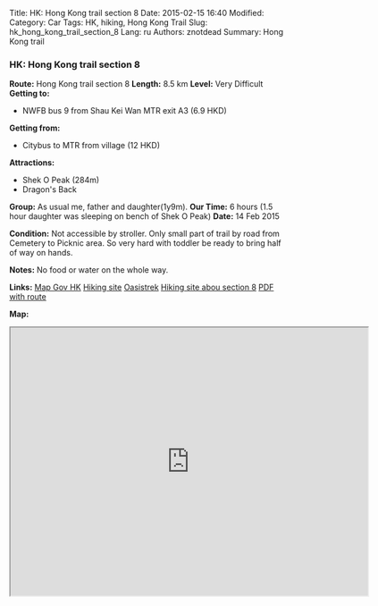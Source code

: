 Title: HK: Hong Kong trail section 8
Date: 2015-02-15 16:40
Modified: 
Category: Car
Tags: HK,  hiking,  Hong Kong Trail
Slug: hk_hong_kong_trail_section_8
Lang: ru
Authors: znotdead
Summary: Hong Kong trail

### HK: Hong Kong trail section 8

**Route:** Hong Kong trail section 8
**Length:** 8.5 km
**Level:** Very Difficult
**Getting to:**
 - NWFB bus 9 from Shau Kei Wan MTR exit A3 (6.9 HKD)

**Getting from:**
 - Citybus to MTR from village (12 HKD)

**Attractions:**
 - Shek O Peak (284m)
 - Dragon's Back

**Group:** As usual me, father and daughter(1y9m).
**Our Time:** 6 hours (1.5 hour daughter was sleeping on bench of Shek O Peak)
**Date:** 14 Feb 2015

**Condition:**
Not accessible by stroller. Only small part of trail by road from Cemetery to Picknic area. So very hard with toddler be ready to bring half of way on hands.

**Notes:**
No food or water on the whole way.


**Links:**
[Map Gov HK](http://www2.map.gov.hk/gih3/view/index.jsp)
[Hiking site](http://hiking.gov.hk/eng)
[Oasistrek](http://www.oasistrek.com)
[Hiking site abou section 8](http://hiking.gov.hk/eng/longtrail/hktrail/hktrail/hktrail08.htm)
[PDF with route](http://hiking.gov.hk/eng/pdf/longtrail/hktrail/hkmap08.pdf)

**Map:**
<iframe src="https://www.google.com/maps/d/embed?mid=zLClmVqlU_kM.k1b5tacMw8Ek" width="640" height="480"></iframe>
